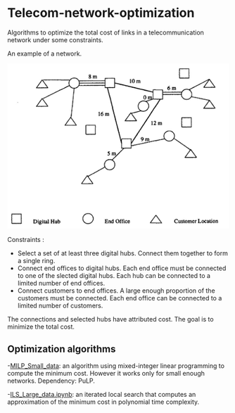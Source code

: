 # Telecom-network-optimization
Algorithms to optimize the total cost of links in a telecommunication network under some constraints.

An example of a network.

![](Network_example.png)

Constraints :

- Select a set of at least three digital hubs. Connect them together to form a single ring.
- Connect end offices to digital hubs. Each end office must be connected to one of the slected digital hubs. Each hub can be connected to a limited number of end offices.
- Connect customers to end offices. A large enough proportion of the customers must be connected. Each end office can be connected to a limited number of customers.

The connections and selected hubs have attributed cost. The goal is to minimize the total cost.

## Optimization algorithms

-[MILP_Small_data](MILP_Small_data): an algorithm using mixed-integer linear programming to compute the minimum cost. However it works only for small enough networks. Dependency: PuLP.

-[ILS_Large_data.ipynb](ILS_Large_data.ipynb): an iterated local search that computes an approximation of the minimum cost in polynomial time complexity.
